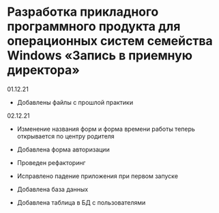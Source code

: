 # Разработка прикладного программного продукта для операционных систем семейства Windows «Запись в приемную директора»

01.12.21

- Добавлены файлы с прошлой практики

02.12.21

- Изменение названия форм и форма времени работы теперь открывается по центру родителя

- Добавлена форма авторизации

- Проведен рефакторинг

- Исправлено падение приложения при первом запуске

- Добавлена база данных

- Добавлена таблица в БД с пользователями

